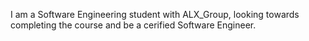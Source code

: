 I am a Software Engineering student with ALX_Group, looking towards completing the course and be a cerified Software Engineer.
